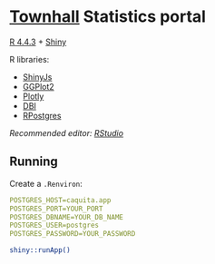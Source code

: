 # [Townhall](https://townhall.caquita.app) Statistics portal

[R 4.4.3](https://cran.r-project.org) + [Shiny](https://shiny.posit.co)

R libraries:
- [ShinyJs](https://deanattali.com/shinyjs/)
- [GGPlot2](https://ggplot2.tidyverse.org)
- [Plotly](https://plotly.com/r/)
- [DBI](https://dbi.r-dbi.org)
- [RPostgres](https://cran.r-project.org/web/packages/RPostgres/index.html)

*Recommended editor: [RStudio](https://posit.co/download/rstudio-desktop/)*
## Running

Create a `.Renviron`:
```yaml
POSTGRES_HOST=caquita.app
POSTGRES_PORT=YOUR_PORT
POSTGRES_DBNAME=YOUR_DB_NAME
POSTGRES_USER=postgres
POSTGRES_PASSWORD=YOUR_PASSWORD
```

```bash
shiny::runApp()
```
